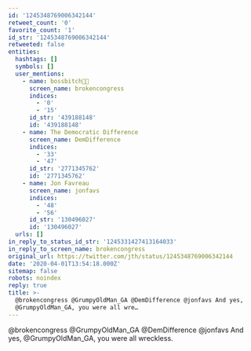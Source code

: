 ```yaml
---
id: '1245348769006342144'
retweet_count: '0'
favorite_count: '1'
id_str: '1245348769006342144'
retweeted: false
entities:
  hashtags: []
  symbols: []
  user_mentions:
    - name: bossbitch🏳️‍🌈
      screen_name: brokencongress
      indices:
        - '0'
        - '15'
      id_str: '439188148'
      id: '439188148'
    - name: The Democratic Difference
      screen_name: DemDifference
      indices:
        - '33'
        - '47'
      id_str: '2771345762'
      id: '2771345762'
    - name: Jon Favreau
      screen_name: jonfavs
      indices:
        - '48'
        - '56'
      id_str: '130496027'
      id: '130496027'
  urls: []
in_reply_to_status_id_str: '1245331427413164033'
in_reply_to_screen_name: brokencongress
original_url: https://twitter.com/jth/status/1245348769006342144
date: '2020-04-01T13:54:18.000Z'
sitemap: false
robots: noindex
reply: true
title: >-
  @brokencongress @GrumpyOldMan_GA @DemDifference @jonfavs And yes,
  @GrumpyOldMan_GA, you were all wre…
---
```


@brokencongress @GrumpyOldMan_GA @DemDifference @jonfavs And yes, @GrumpyOldMan_GA, you were all wreckless.